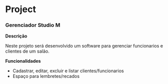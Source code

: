 # Project

<h3>Gerenciador Studio M</h3>

<b>Descrição</b>

Neste projeto será desenvolvido um software para gerenciar funcionarios e clientes de um salão.

<b>Funcionalidades</b>


- Cadastrar, editar, excluir e listar clientes/funcionarios
- Espaço para lembretes/recados
